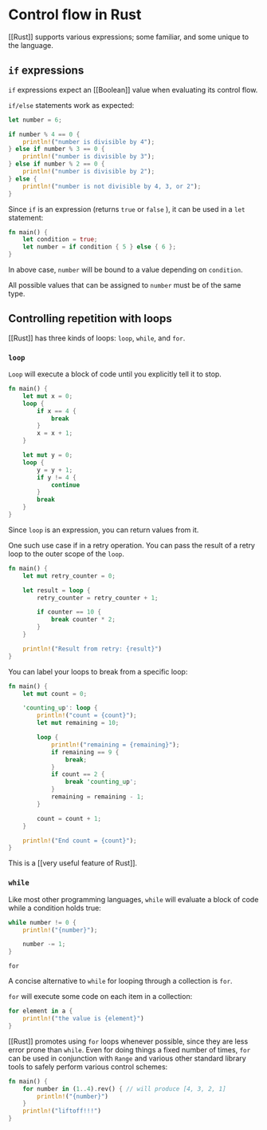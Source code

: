 # Control flow in Rust

[[Rust]] supports various expressions; some familiar, and some unique to the language.

## `if` expressions

`if` expressions expect an [[Boolean]] value when evaluating its control flow.

`if/else` statements work as expected:

```rust
let number = 6;

if number % 4 == 0 {
	println!("number is divisible by 4");
} else if number % 3 == 0 {
	println!("number is divisible by 3");
} else if number % 2 == 0 {
	println!("number is divisible by 2");
} else {
	println!("number is not divisible by 4, 3, or 2");
}
```

Since `if` is an expression (returns `true` or `false` ), it can be used in a `let` statement: 

```rust
fn main() {
	let condition = true;
	let number = if condition { 5 } else { 6 };
}
```

In above case, `number` will be bound to a value depending on `condition`.

All possible values that can be assigned to `number` must be of the same type.

## Controlling repetition with loops

[[Rust]] has three kinds of loops: `loop`, `while`, and `for`.

### `loop`

`Loop` will execute a block of code until you explicitly tell it to stop.

```rust
fn main() {
	let mut x = 0;
	loop {
		if x == 4 {
			break
		}
		x = x + 1;
	}

	let mut y = 0;
	loop {
		y = y + 1;
		if y != 4 {
			continue
		}
		break
	}
}
```

Since `loop` is an expression, you can return values from it. 

One such use case if in a retry operation. You can pass the result of a retry loop to the outer scope of the `loop`.

```rust
fn main() {
	let mut retry_counter = 0;

	let result = loop {
		retry_counter = retry_counter + 1;

		if counter == 10 {
			break counter * 2;
		}
	}

	println!("Result from retry: {result}")
}
```

You can label your loops to break from a specific loop:

```rust
fn main() {
	let mut count = 0;

	'counting_up': loop {
		println!("count = {count}");
		let mut remaining = 10;

		loop {
			println!("remaining = {remaining}");
			if remaining == 9 {
				break;
			}
			if count == 2 {
				break 'counting_up';
			}
			remaining = remaining - 1;
		}

		count = count + 1;
	}

	println!("End count = {count}");
}
```

This is a [[very useful feature of Rust]].

### `while`

Like most other programming languages, `while` will evaluate a block of code while a condition holds true:

```rust
while number != 0 {
	println!("{number}");

	number -= 1;
}
```

`for` 

A concise alternative to `while` for looping through a collection is `for`.

`for` will execute some code on each item in a collection:

```rust
for element in a {
	println!("the value is {element}")
}
```

[[Rust]] promotes using `for` loops whenever possible, since they are less error prone than `while`. Even for doing things a fixed number of times, `for` can be used in conjunction with `Range` and various other standard library tools to safely perform various control schemes:

```rust
fn main() {
	for number in (1..4).rev() { // will produce [4, 3, 2, 1]
		println!("{number}")
	}
	println!("liftoff!!!")
}
```



